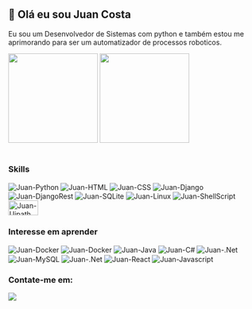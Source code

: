## 👋 Olá eu sou Juan Costa
<p>Eu sou um Desenvolvedor de Sistemas com python e também estou me aprimorando para ser um automatizador de processos roboticos.
</p>

<div>
<img height="180cm" src="https://github-readme-stats.vercel.app/api?username=Juan-Costa-Lemos&show_icons=true&theme=blue-green"/>
<img height="180cm" src="https://github-readme-stats.vercel.app/api/top-langs/?username=Juan-Costa-Lemos&theme=blue-green&layout=compact)"/>
</div>
<br>

### Skills
<div style="display: inline block">
<img align="center" alt="Juan-Python"  src="https://img.shields.io/badge/Python-14354C?style=for-the-badge&logo=python&logoColor=white">
<img align="center" alt="Juan-HTML"  src="https://img.shields.io/badge/HTML5-E34F26?style=for-the-badge&logo=html5&logoColor=white">
<img align="center" alt="Juan-CSS"  src="https://img.shields.io/badge/CSS3-1572B6?style=for-the-badge&logo=css3&logoColor=white">
<img align="center" alt="Juan-Django"  src="https://img.shields.io/badge/Django-092E20?style=for-the-badge&logo=django&logoColor=white">
<img align="center" alt="Juan-DjangoRest"  src="https://img.shields.io/badge/DJANGO-REST-ff1709?style=for-the-badge&logo=django&logoColor=white&color=ff1709&labelColor=gray">
<img align="center" alt="Juan-SQLite" src="https://img.shields.io/badge/SQLite-07405E?style=for-the-badge&logo=sqlite&logoColor=white">
<img align="center" alt="Juan-Linux" src="https://img.shields.io/badge/Linux-E34F26?style=for-the-badge&logo=linux&logoColor=black">
<img align="center" alt="Juan-ShellScript" src="https://img.shields.io/badge/Shell_Script-121011?style=for-the-badge&logo=gnu-bash&logoColor=white">
<img align="center" alt="Juan-Uipath" height="30cm" width="60cm" src="https://marketplace.uipath.com/static/favicons/android-chrome-512x512.png">
</div>

### Interesse em aprender
<div style="display: inline block">
<img align="center" alt="Juan-Docker"  src="https://img.shields.io/badge/docker-%230db7ed.svg?style=for-the-badge&logo=docker&logoColor=white">
<img align="center" alt="Juan-Docker"  src="https://img.shields.io/badge/Amazon_AWS-232F3E?style=for-the-badge&logo=amazon-aws&logoColor=white">
<img align="center" alt="Juan-Java"  src="https://img.shields.io/badge/Java-ED8B00?style=for-the-badge&logo=java&logoColor=white">
<img align="center" alt="Juan-C#"  src="https://img.shields.io/badge/C%23-239120?style=for-the-badge&logo=c-sharp&logoColor=white">
<img align="center" alt="Juan-.Net"  src="https://img.shields.io/badge/.NET-5C2D91?style=for-the-badge&logo=.net&logoColor=white">
<img align="center" alt="Juan-MySQL"  src="https://img.shields.io/badge/MySQL-00000F?style=for-the-badge&logo=mysql&logoColor=white">
<img align="center" alt="Juan-.Net"  src="https://img.shields.io/badge/.NET-5C2D91?style=for-the-badge&logo=.net&logoColor=white">
<img align="center" alt="Juan-React"  src="https://img.shields.io/badge/react-%2320232a.svg?style=for-the-badge&logo=react&logoColor=%2361DAFB">
<img align="center" alt="Juan-Javascript"  src="https://img.shields.io/badge/JavaScript-F7DF1E?style=for-the-badge&logo=javascript&logoColor=black">
</div>

### Contate-me em:
<a href="https://www.linkedin.com/in/juan-costa-172366139/"><img  src="https://img.shields.io/badge/LinkedIn-0077B5?style=for-the-badge&logo=linkedin&logoColor=white"/></a>
